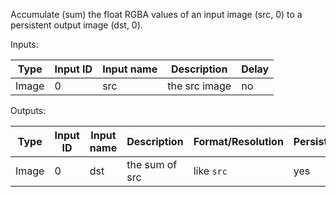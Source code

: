 Accumulate (sum) the float RGBA values of an input image (src, 0) to a persistent output image (dst, 0).

Inputs:

| Type  | Input ID | Input name | Description     | Delay |
|-------|----------|------------|-----------------|-------|
| Image | 0        | src        | the src image   | no    |

Outputs:

| Type  | Input ID | Input name | Description         | Format/Resolution        | Persistent |
|-------|----------|------------|---------------------|--------------------------|------------|
| Image | 0        | dst        | the sum of src      | like `src`               | yes        |
